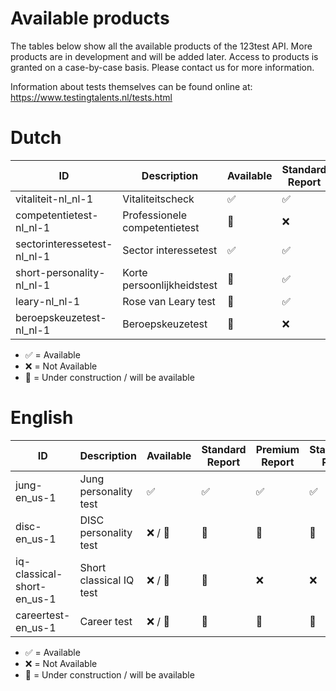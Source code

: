 # Available products

The tables below show all the available products of the 123test API. More products are in development and will be added later. Access to products is granted on a case-by-case basis. Please contact us for more information.

Information about tests themselves can be found online at: https://www.testingtalents.nl/tests.html

# Dutch

| ID                          | Description                   | Available | Standard Report | Premium Report | Standard PDF | Premium PDF | White label |
|-----------------------------|-------------------------------|-----------|-----------------|----------------|--------------|-------------|-------------|
| vitaliteit-nl_nl-1          | Vitaliteitscheck              | ✅         | ✅               | ❌              | ✅            | ❌           | ✅           |
| competentietest-nl_nl-1     | Professionele competentietest | 🚧         | ❌               | ✅              | ❌            | ✅           | ✅           |
| sectorinteressetest-nl_nl-1 | Sector interessetest          | ✅         | ✅               | ❌              | ✅            | ❌           | ✅           |
| short-personality-nl_nl-1   | Korte persoonlijkheidstest    | 🚧        | ✅               | ❌              | ✅            | ❌           | ✅           |
| leary-nl_nl-1               | Rose van Leary test           | 🚧        | ✅               | ❌              | ❌            | ❌           | ✅           |
| beroepskeuzetest-nl_nl-1    | Beroepskeuzetest              | 🚧         | ❌               | ✅              | ❌            | ✅           | ✅           |

- ✅ = Available
- ❌ = Not Available
- 🚧 = Under construction / will be available

# English

| ID                         	| Description     	| Available 	| Standard Report 	| Premium Report 	| Standard PDF 	| Premium PDF 	| White label 	|
|----------------------------	|-------------------------	|-----------	|----------------	|----------------	|--------------	|-------------	|-------------	|
| jung-en_us-1               	| Jung personality test   	| ✅         	| ✅              	| ✅              	| ✅            	| ✅           	| ✅           	|
| disc-en_us-1               	| DISC personality test   	| ❌ / 🚧    	| 🚧             	| 🚧             	| 🚧           	| 🚧          	| ✅           	|
| iq-classical-short-en_us-1 	| Short classical IQ test 	| ❌ / 🚧    	| 🚧             	| ❌              	| ❌            	| ❌           	| ✅           	|
| careertest-en_us-1          | Career test               | ❌ / 🚧      | 🚧          	| 🚧             	| 🚧           	| 🚧          	| ✅           	|

- ✅ = Available
- ❌ = Not Available
- 🚧 = Under construction / will be available
